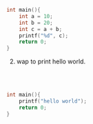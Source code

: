 

```c
int main(){
    int a = 10;
    int b = 20;
    int c = a + b;
    printf("%d", c);
    return 0;
}
```


2. wap to print hello world.

<br>
<br>

```c
int main(){
    printf("hello world");
    return 0;
}
```
